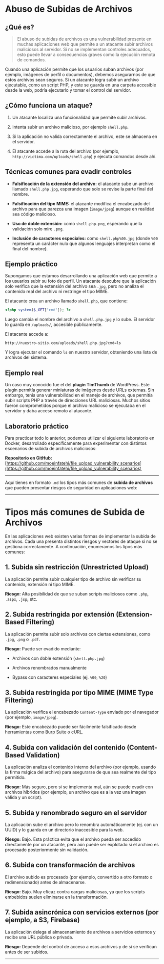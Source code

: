 # Abuso de Subidas de Archivos

## ¿Qué es?

> El abuso de subidas de archivos es una vulnerabilidad presente en muchas aplicaciones web que permite a un atacante subir archivos maliciosos al servidor. Si no se implementan controles adecuados, esto puede llevar a consecuencias graves como la ejecución remota de comandos.

Cuando una aplicación permite que los usuarios suban archivos (por ejemplo, imágenes de perfil o documentos), debemos asegurarnos de que estos archivos sean seguros. Si un atacante logra subir un archivo ejecutable, como un script PHP, y este se guarda en una carpeta accesible desde la web, podría ejecutarlo y tomar el control del servidor.

## ¿Cómo funciona un ataque?

1. Un atacante localiza una funcionalidad que permite subir archivos.
    
2. Intenta subir un archivo malicioso, por ejemplo `shell.php`.
    
3. Si la aplicación no valida correctamente el archivo, este se almacena en el servidor.
    
4. El atacante accede a la ruta del archivo (por ejemplo, `http://victima.com/uploads/shell.php`) y ejecuta comandos desde ahí.
    

## Técnicas comunes para evadir controles

- **Falsificación de la extensión del archivo:** el atacante sube un archivo llamado `shell.php.jpg`, esperando que solo se revise la parte final del nombre.
    
- **Falsificación del tipo MIME:** el atacante modifica el encabezado del archivo para que parezca una imagen (`image/jpeg`) aunque en realidad sea código malicioso.
    
- **Uso de doble extensión:** como `shell.php.png`, esperando que la validación solo mire `.png`.
    
- **Inclusión de caracteres especiales:** como `shell.php%00.jpg` (donde `%00` representa un carácter nulo que algunos lenguajes interpretan como el final del nombre).
    

## Ejemplo práctico

Supongamos que estamos desarrollando una aplicación web que permite a los usuarios subir su foto de perfil. Un atacante descubre que la aplicación solo verifica que la extensión del archivo sea `.jpg`, pero no analiza el contenido real del archivo ni restringe el tipo MIME.

El atacante crea un archivo llamado `shell.php`, que contiene:

```php
<?php system($_GET['cmd']); ?>
```

Luego cambia el nombre del archivo a `shell.php.jpg` y lo sube. El servidor lo guarda en `/uploads/`, accesible públicamente.

El atacante accede a:

```
http://nuestro-sitio.com/uploads/shell.php.jpg?cmd=ls
```

Y logra ejecutar el comando `ls` en nuestro servidor, obteniendo una lista de archivos del sistema.

## Ejemplo real

Un caso muy conocido fue el del **plugin TimThumb** de WordPress. Este plugin permitía generar miniaturas de imágenes desde URLs externas. Sin embargo, tenía una vulnerabilidad en el manejo de archivos, que permitía subir scripts PHP a través de direcciones URL maliciosas. Muchos sitios fueron comprometidos porque el archivo malicioso se ejecutaba en el servidor y daba acceso remoto al atacante.

## Laboratorio práctico

Para practicar todo lo anterior, podemos utilizar el siguiente laboratorio en Docker, desarrollado específicamente para experimentar con distintos escenarios de subida de archivos maliciosos:

**Repositorio en GitHub:**  
[https://github.com/moeinfatehi/file_upload_vulnerability_scenarios](https://github.com/moeinfatehi/file_upload_vulnerability_scenarios)

---
Aquí tienes en formato `.md` los tipos más comunes de **subida de archivos** que pueden presentar riesgos de seguridad en aplicaciones web:

---

# Tipos más comunes de Subida de Archivos

En las aplicaciones web existen varias formas de implementar la subida de archivos. Cada una presenta distintos riesgos y vectores de ataque si no se gestiona correctamente. A continuación, enumeramos los tipos más comunes:

## 1. Subida sin restricción (Unrestricted Upload)

La aplicación permite subir cualquier tipo de archivo sin verificar su contenido, extensión ni tipo MIME.

**Riesgo:** Alta posibilidad de que se suban scripts maliciosos como `.php`, `.aspx`, `.jsp`, etc.

## 2. Subida restringida por extensión (Extension-Based Filtering)

La aplicación permite subir solo archivos con ciertas extensiones, como `.jpg`, `.png` o `.pdf`.

**Riesgo:** Puede ser evadido mediante:

- Archivos con doble extensión (`shell.php.jpg`)
    
- Archivos renombrados manualmente
    
- Bypass con caracteres especiales (ej. `%00`, `%20`)
    

## 3. Subida restringida por tipo MIME (MIME Type Filtering)

La aplicación verifica el encabezado `Content-Type` enviado por el navegador (por ejemplo, `image/jpeg`).

**Riesgo:** Este encabezado puede ser fácilmente falsificado desde herramientas como Burp Suite o cURL.

## 4. Subida con validación del contenido (Content-Based Validation)

La aplicación analiza el contenido interno del archivo (por ejemplo, usando la firma mágica del archivo) para asegurarse de que sea realmente del tipo permitido.

**Riesgo:** Más seguro, pero si se implementa mal, aún se puede evadir con archivos híbridos (por ejemplo, un archivo que es a la vez una imagen válida y un script).

## 5. Subida y renombrado seguro en el servidor

La aplicación sube el archivo pero lo renombra automáticamente (ej. con un UUID) y lo guarda en un directorio inaccesible para la web.

**Riesgo:** Bajo. Esta práctica evita que el archivo pueda ser accedido directamente por un atacante, pero aún puede ser explotado si el archivo es procesado posteriormente sin validación.

## 6. Subida con transformación de archivos

El archivo subido es procesado (por ejemplo, convertido a otro formato o redimensionado) antes de almacenarse.

**Riesgo:** Bajo. Muy eficaz contra cargas maliciosas, ya que los scripts embebidos suelen eliminarse en la transformación.

## 7. Subida asincrónica con servicios externos (por ejemplo, a S3, Firebase)

La aplicación delega el almacenamiento de archivos a servicios externos y recibe una URL pública o privada.

**Riesgo:** Depende del control de acceso a esos archivos y de si se verifican antes de ser subidos.

---
